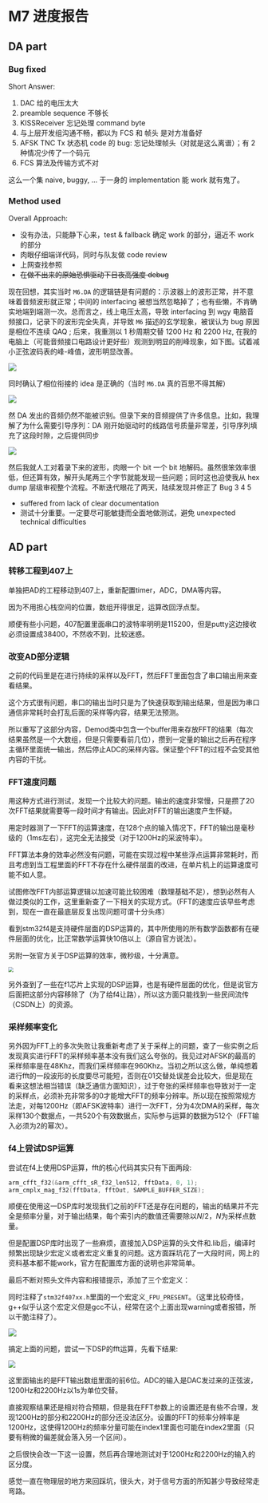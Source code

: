 # M7 进度报告

## DA part

### Bug fixed

Short Answer:

1. DAC 给的电压太大
2. preamble sequence 不够长
3. KISSReceiver 忘记处理 command byte
4. 与上层开发组沟通不畅，都以为 FCS 和 帧头 是对方准备好
5. AFSK TNC Tx 状态机 code 的 bug: 忘记处理帧头（对就是这么离谱）；有 2 种情况少传了一个码元
6. FCS 算法及传输方式不对

这么一个集 naive, buggy, ... 于一身的 implementation 能 work 就有鬼了。

### Method used

Overall Approach:

- 没有办法，只能静下心来，test & fallback 确定 work 的部分，逼近不 work 的部分
- 肉眼仔细端详代码，同时与队友做 code review
- 上网查找参照
- <s> 在做不出来的原始恐惧驱动下日夜高强度 debug </s>

现在回想，其实当时 `M6.DA` 的逻辑链是有问题的：示波器上的波形正常，并不意味着音频波形就正常；中间的 interfacing 被想当然忽略掉了；也有些懒，不肯确实地端到端测一次。总而言之，线上电压太高，导致 interfacing 到 wgy 电脑音频接口，记录下的波形完全失真，并导致 `M6` 描述的玄学现象，被误认为 bug 原因是相位不连续 QAQ ; 后来，我重测以 1 秒周期交替 1200 Hz 和 2200 Hz, 在我的电脑上（可能音频接口电路设计更好些）观测到明显的削峰现象，如下图。试着减小正弦波码表的峰-峰值，波形明显改善。

<img src="./img/prb.png"/>

同时确认了相位衔接的 idea 是正确的（当时 `M6.DA` 真的百思不得其解）

<img src="./img/res-1200.png"/>

然 DA 发出的音频仍然不能被识别。但录下来的音频提供了许多信息。比如，我理解了为什么需要引导序列：DA 刚开始驱动时的线路信号质量非常差，引导序列填充了这段时隙，之后提供同步

<img src="./img/guidance-seq.png"/>

然后我就人工对着录下来的波形，肉眼一个 bit 一个 bit 地解码。虽然很笨效率很低，但还算有效，解开头尾两三个字节就能发现一些问题；同时这也迫使我从 hex dump 层级审视整个流程。不断迭代眼花了两天，陆续发现并修正了 Bug 3 4 5

- suffered from lack of clear documentation
- 测试十分重要。一定要尽可能敏捷而全面地做测试，避免 unexpected technical difficulties



## AD part

### 转移工程到407上

单独把AD的工程移动到407上，重新配置timer，ADC，DMA等内容。

因为不用担心栈空间的位置，数组开得很足，运算改回浮点型。

顺便有些小问题，407配置里面串口的波特率明明是115200，但是putty这边接收必须设置成38400，不然收不到，比较迷惑。

### 改变AD部分逻辑

之前的代码里是在进行持续的采样以及FFT，然后FFT里面包含了串口输出用来查看结果。

这个方式很有问题，串口的输出当时只是为了快速获取到输出结果，但是因为串口通信非常耗时会打乱后面的采样等内容，结果无法预测。

所以重写了这部分内容，Demod类中包含一个buffer用来存放FFT的结果（每次结果虽然是一个大数组，但是只需要看前几位），攒到一定量的输出之后再在程序主循环里面统一输出，然后停止ADC的采样内容。保证整个FFT的过程不会受其他内容的干扰。

### FFT速度问题

用这种方式进行测试，发现一个比较大的问题。输出的速度非常慢，只是攒了20次FFT结果就需要等一段时间才有输出。因此对FFT的输出速度产生怀疑。

用定时器测了一下FFT的运算速度，在128个点的输入情况下，FFT的输出是毫秒级的（1ms左右），这完全无法接受（对于1200Hz的采波特率）。

FFT算法本身的效率必然没有问题，可能在实现过程中某些浮点运算非常耗时，而且考虑到当工程里面的FFT不存在什么硬件层面的改进，在单片机上的运算速度可能不如人意。

试图修改FFT内部运算逻辑以加速可能比较困难（数理基础不足），想到必然有人做过类似的工作，这里重新查了一下相关的实现方式。（FFT的速度应该早些考虑到，现在一直在最底层反复出现问题可谓十分头疼）

看到stm32f4是支持硬件层面的DSP运算的，其中所使用的所有数学函数都有在硬件层面的优化，比正常数学运算快10倍以上（源自官方说法）。

另附一张官方关于DSP运算的效率，微秒级，十分满意。

<img src="./img/1.png" style="zoom:60%;" />

另外查到了一些在f1芯片上实现的DSP运算，也是有硬件层面的优化，但是说官方后面把这部分内容移除了（为了给f4让路），所以这方面只能找到一些民间流传（CSDN上）的资源。

### 采样频率变化

另外因为FFT上的多次失败让我重新考虑了关于采样上的问题，查了一些实例之后发现真实进行FFT的采样频率基本没有我们这么夸张的。我见过对AFSK的最高的采样频率是在48Khz，而我们采样频率在960Khz。当初之所以这么做，单纯想着进行fft的一段波形的长度要尽可能短，否则在01交替处误差会比较大，但是现在看来这想法相当错误（缺乏通信方面知识），过于夸张的采样频率也导致对于一定的采样点，必须补充非常多的0才能增大FFT的频率分辨率。所以现在按照常规方法走，对每1200Hz（即AFSK波特率）进行一次FFT，分为4次DMA的采样，每次采样130个数据点，一共520个有效数据点，实际参与运算的数据为512个（FFT输入必须为2的幂次）。

### f4上尝试DSP运算

尝试在f4上使用DSP运算，fft的核心代码其实只有下面两段:

```c
arm_cfft_f32(&arm_cfft_sR_f32_len512, fftData, 0, 1);
arm_cmplx_mag_f32(fftData, fftOut, SAMPLE_BUFFER_SIZE);
```

顺便在使用这一DSP库时发现我们之前的FFT还是存在问题的，输出的结果并不完全是频率分量，对于输出结果，每个索引内的数值还需要除以$N/2$，$N$为采样点数量。

但是配置DSP库时出现了一些麻烦，直接加入DSP运算的头文件和.lib后，编译时频繁出现缺少宏定义或者宏定义重复的问题。这方面踩坑花了一大段时间，网上的资料基本都不能work，官方在配置库方面的说明也非常简单。

最后不断对照头文件内容和报错提示，添加了三个宏定义：

同时注释了`stm32f407xx.h`里面的一个宏定义`_FPU_PRESENT`。（这里比较奇怪，g++似乎认这个宏定义但是gcc不认，经常在这个上面出现warning或者报错，所以干脆注释了）。

<img src="./img/3.png" style="zoom:99%;" />

搞定上面的问题，尝试一下DSP的fft运算，先看下结果:

<img src="./img/2.png" style="zoom:90%;" />

这里面输出的是FFT输出数组里面的前6位。ADC的输入是DAC发过来的正弦波，1200Hz和2200Hz以1s为单位交替。

直接观察结果还是相对符合预期，但是我在FFT参数上的设置还是有些不合理，发现1200Hz的部分和2200Hz的部分还没法区分。设置的FFT的频率分辨率是1200Hz，这使得1200Hz的频率分量可能在index1里面也可能在index2里面（只要有稍微的偏差就会落入另一个区间）。

之后很快会改一下这一设置，然后再合理地测试对于1200Hz和2200Hz的输入的区分度。

感觉一直在物理层的地方来回踩坑，很头大，对于信号方面的所知甚少导致经常走弯路。